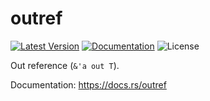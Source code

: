 # outref

[![Latest Version]][crates.io]
[![Documentation]][docs.rs] 
![License]

Out reference (`&'a out T`).

[crates.io]: https://crates.io/crates/outref
[Latest Version]: https://img.shields.io/crates/v/outref.svg
[Documentation]: https://docs.rs/outref/badge.svg
[docs.rs]: https://docs.rs/outref
[License]: https://img.shields.io/crates/l/outref.svg

Documentation: <https://docs.rs/outref>
